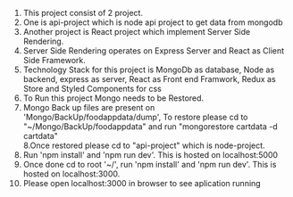 1. This project consist of 2 project.<br/>
2. One is api-project which is node api project to get data from mongodb<br/>
3. Another project is React project which implement Server Side Rendering.<br/>
4. Server Side Rendering operates on Express Server and React as Client Side Framework.<br/>
5. Technology Stack for this project is MongoDb as database, Node as backend, express as server, React as Front end Framwork, Redux as Store
and Styled Components for css<br/>
6. To Run this project Mongo needs to be Restored.<br/>
7. Mongo Back up files are present on 'Mongo/BackUp/foodappdata/dump', To restore please cd to "~/Mongo/BackUp/foodappdata" and run "mongorestore cartdata -d cartdata"<br/>
8.Once restored please cd to "api-project" which is node-project.<br/>
9. Run 'npm install' and 'npm run dev'. This is hosted on localhost:5000<br/>
10. Once done cd to root '~/', run 'npm install' and 'npm run dev'. This is hosted on localhost:3000.<br/>
11. Please open localhost:3000 in browser to see aplication running